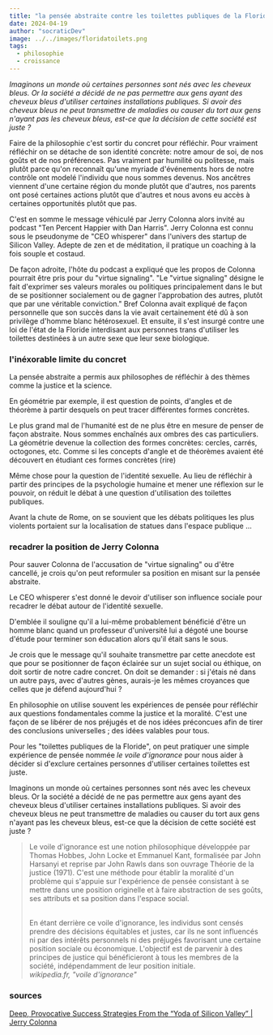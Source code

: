 ```yaml
---
title: "la pensée abstraite contre les toilettes publiques de la Floride"
date: 2024-04-19
author: "socraticDev"
image: ../../images/floridatoilets.png
tags:
  - philosophie
  - croissance
---
```


_Imaginons un monde où certaines personnes sont nés avec les cheveux bleus. Or
la société a décidé de ne pas permettre aux gens ayant des cheveux bleus
d'utiliser certaines installations publiques. Si avoir des cheveux bleus ne
peut transmettre de maladies ou causer du tort aux gens n'ayant pas les cheveux
bleus, est-ce que la décision de cette société est juste ?_

Faire de la philosophie c'est sortir du concret pour réfléchir. Pour vraiment
réfléchir on se détache de son identité concrète: notre amour de soi, de nos goûts
et de nos préférences. Pas vraiment par humilité ou politesse, mais plutôt parce qu'on
reconnaît qu'une myriade d'événements hors de notre contrôle ont modelé
l'individu que nous sommes devenus. Nos ancêtres viennent d'une certaine région
du monde plutôt que d'autres, nos parents ont posé certaines actions plutôt que
d'autres et nous avons eu accès à certaines opportunités plutôt que pas.

C'est en somme le message véhiculé par Jerry Colonna alors invité au podcast
"Ten Percent Happier with Dan Harris". Jerry Colonna est connu sous le
pseudonyme de "CEO whisperer" dans l'univers des startup de Silicon Valley.
Adepte de zen et de méditation, il pratique un coaching à la fois souple et
costaud.

De façon adroite, l'hôte du podcast a expliqué que les propos de Colonna
pourrait être pris pour du "virtue signaling". "Le "virtue signaling" désigne
le fait d'exprimer ses valeurs morales ou politiques principalement dans le but
de se positionner socialement ou de gagner l'approbation des autres, plutôt que
par une véritable conviction." Bref Colonna avait expliqué de façon personnelle
que son succès dans la vie avait certainement été dû à son privilège d'homme
blanc hétérosexuel. Et ensuite, il s'est insurgé contre une loi de l'état de la
Floride interdisant aux personnes trans d'utiliser les toilettes destinées à un
autre sexe que leur sexe biologique.

### l'inéxorable limite du concret

La pensée abstraite a permis aux philosophes de réfléchir à des thèmes comme la
justice et la science.

En géométrie par exemple, il est question de points,
d'angles et de théorème à partir desquels on peut tracer différentes formes
concrètes.

Le plus grand mal de l'humanité est de ne plus être en mesure de penser de
façon abstraite. Nous sommes enchaînés aux ombres des cas particuliers. La
géométrie devenue la collection des formes concrètes: cercles, carrés,
octogones, etc. Comme si les concepts d'angle et de théorèmes avaient été
découvert en étudiant ces formes concrètes (rire)

Même chose pour la question de l'identité sexuelle. Au lieu de réfléchir à partir des
principes de la psychologie humaine et mener une réflexion sur le pouvoir, on réduit
le débat à une question d'utilisation des toilettes publiques.

Avant la chute de Rome, on se souvient que les débats politiques les plus
violents portaient sur la localisation de statues dans l'espace publique ...

### recadrer la position de Jerry Colonna

Pour sauver Colonna de l'accusation de "virtue signaling" ou d'être cancellé,
je crois qu'on peut reformuler sa position en misant sur la pensée abstraite.

Le CEO whisperer s'est donné le devoir d'utiliser son influence sociale pour
recadrer le débat autour de l'identité sexuelle.

D'emblée il souligne qu'il a lui-même probablement bénéficié d'être un homme
blanc quand un professeur d'université lui a dégoté une bourse d'étude pour
terminer son éducation alors qu'il était sans le sous.

Je crois que le message qu'il souhaite transmettre par cette anecdote est que
pour se positionner de façon éclairée sur un sujet social ou éthique, on doit
sortir de notre cadre concret. On doit se demander : si j'étais né dans un
autre pays, avec d'autres gènes, aurais-je les mêmes croyances que celles que
je défend aujourd'hui ?

En philosophie on utilise souvent les expériences de pensée pour réfléchir aux
questions fondamentales comme la justice et la moralité. C'est une façon de se
libérer de nos préjugés et de nos idées préconcues afin de tirer des
conclusions universelles ; des idées valables pour tous.

Pour les "toilettes publiques de la Floride", on peut pratiquer une simple expérience de
pensée nommée _le voile d'ignorance_ pour nous aider à décider si d'exclure
certaines personnes d'utiliser certaines toilettes est juste.

Imaginons un monde où certaines personnes sont nés avec les cheveux bleus. Or
la société a décidé de ne pas permettre aux gens ayant des cheveux bleus
d'utiliser certaines installations publiques. Si avoir des cheveux bleus ne
peut transmettre de maladies ou causer du tort aux gens n'ayant pas les cheveux
bleus, est-ce que la décision de cette société est juste ?

> Le voile d'ignorance est une notion philosophique développée par Thomas Hobbes, John Locke et Emmanuel Kant, formalisée par John Harsanyi et reprise par John Rawls dans son ouvrage Théorie de la justice (1971). C'est une méthode pour établir la moralité d'un problème qui s'appuie sur l'expérience de pensée consistant à se mettre dans une position originelle et à faire abstraction de ses goûts, ses attributs et sa position dans l'espace social.
>
> <br/>
> En étant derrière ce voile d'ignorance, les individus sont censés prendre des décisions équitables et justes, car ils ne sont influencés ni par des intérêts personnels ni des préjugés favorisant une certaine position sociale ou économique. L'objectif est de parvenir à des principes de justice qui bénéficieront à tous les membres de la société, indépendamment de leur position initiale.
> <br/>
> <cite>wikipedia.fr, "voile d'ignorance"</cite>

### sources

[Deep, Provocative Success Strategies From the “Yoda of Silicon Valley” | Jerry Colonna](https://www.youtube.com/watch?v=ll0v3yHMTAk)
